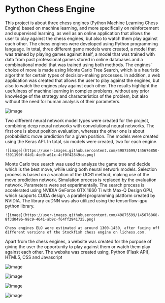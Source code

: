 # Python Chess Engine

This project is about three chess engines (Python Machine Learning Chess Engine) based
on machine learning, and more specifically on reinforcement and supervised learning, as
well as an online application that allows the user to play against the chess engines, 
but also to watch them play against each other. The chess engines were 
developed using Python programming language. In total, three different game models 
were created, a model that was trained by playing games against itself, a model that 
was trained with data from past professional games stored in online databases and a 
combinational model that was trained using both methods. The engines’ choice of 
move is made using Monte Carlo Tree Search, which is a heuristic algorithm for certain 
types of decision-making processes. In addition, a web application was created that 
allows the user to play against the engines, but also to watch the engines play against 
each other. The results highlight the usefulness of machine learning in complex 
problems, without any prior knowledge of the strategy and characteristics of the 
problem, but also without the need for human analysis of their parameters.

![image](https://user-images.githubusercontent.com/49875599/145675570-969eac87-68ab-4f64-8454-abecd16632c6.png)

Two different neural network model types were created for the project, combining deep neural networks with convolutional neural networks. The first one is about position evaluation, whereas the other one is about probabilistic move prediction for a given position. The models were created using the Keras API. In total, six models were created, two for each engine. 
    
    ![image](https://user-images.githubusercontent.com/49875599/145676850-f391190f-04d1-4cd0-a61c-4cf0f42849ca.png)


Monte Carlo tree search was used to analyze the game tree and decide which is the best move, while using both neural network models. Selection process is based on a variation of the UCB1 method, making use of the move prediction network. Simulation process is replaced by the evaluation network. Parameters were set experimentally. The search process is accelerated using NVIDIA GeForce GTX 1660 Ti with Max-Q Design GPU, which supports CUDA design, a parallel programming platform created by NVIDIA. The library cuDNN was also utilized using the tensorflow-gpu python library.
    
    ![image](https://user-images.githubusercontent.com/49875599/145676868-8f3d0496-98c9-4641-ab9c-f64ff2941725.png)
    
    Chess engines ELO were estimated at around 1300-1450, after facing off different versions of the Stockfish chess engine on lichess.com. 
    
    
Apart from the chess engines, a website was created for the purpose of giving the user the opportunity to play against them or watch them play against each other. The website was created using, Python (Flask API), HTML5, CSS and Javascript
    
   ![image](https://user-images.githubusercontent.com/49875599/145676991-fd876ab5-1eef-40bc-ab0a-49a663dba9ca.png)
   
   ![image](https://user-images.githubusercontent.com/49875599/145677007-ddbf0789-00dd-4b2d-81a0-34db2a1711ee.png)

 ![image](https://user-images.githubusercontent.com/49875599/145677011-7cc6884d-1499-41da-8564-a323de31429f.png)

![image](https://user-images.githubusercontent.com/49875599/145677019-607a8486-275f-4877-a561-10bafe424f7c.png)
